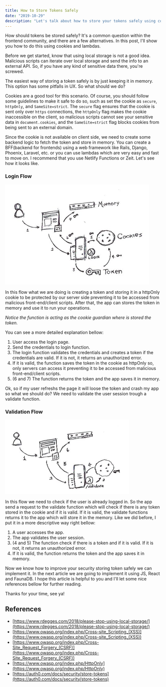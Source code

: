 ```yaml
---
title: How to Store Tokens Safely
date: "2019-10-29"
description: "Let's talk about how to store your tokens safely using cookies and lambdas."
---
```


How should tokens be stored safely? It's a common question within the frontend community, and there are a few alternatives. In this post, I'll show you how to do this using cookies and lambdas.

Before we get started, know that using local storage is not a good idea. Malicious scripts can iterate over local storage and send the info to an external API. So, if you have any kind of sensitive data there, you're screwed.

The easiest way of storing a token safely is by just keeping it in memory. This option has some pitfalls in UX. So what should we do?

Cookies are a good tool for this scenario. Of course, you should follow some guidelines to make it safe to do so, such as set the cookie as `secure`, `httpOnly`, and `SameSite=strict`. The `secure` flag ensures that the cookie is sent only over `https` connections, the `httpOnly` flag makes the cookie inaccessible on the client, so malicious scripts cannot see your sensitive data in `document.cookies`, and the `SameSite=strict` flag blocks cookies from being sent to an external domain.

Since the cookie is not available on client side, we need to create some backend logic to fetch the token and store in memory. You can create a BFF(backend for frontends) using a web framework like Rails, Django, Phoenix, Laravel, etc. or you can use lambdas which are very easy and fast to move on. I recommend that you use Netlify Functions or Zeit. Let's see how it looks like.

### Login Flow

![Login Flow](./login-flow.png)

In this flow what we are doing is creating a token and storing it in a httpOnly cookie to be protected by our server side preventing it to be accessed from malicious front-end/client scripts. After that, the app can stores the token in memory and use it to run your operations. 

*Notice the function is acting as the cookie guardian where is stored the token.*

You can see a more detailed explanation bellow:

1. User access the login page.
2. Send the credentials to login function.
3. The login function validates the credentials and creates a token if the credentials are valid. If it is not, it returns an unauthorized error.
4. If it is valid, the function saves the token in the cookie as httpOnly so, only servers can access it preventing it to be accessed from malicious front-end/client scripts.
5. (6 and 7) The function returns the token and the app saves it in memory.


Ok, so if my user refreshs the page it will loose the token and crash my app so what we should do? We need to validate the user session trough a validate function.

### Validation Flow

![Validate Flow](./validate-flow.png)

In this flow we need to check if the user is already logged in. So the app send a request to the validate function which will check if there is any token stored in the cookie and if it is valid. If it is valid, the validate functions returns it to the app which will store it in the memory. Like we did before, I put it in a more descriptive way right bellow:

1. A user accesses the app.
2. The app validates the user session.
3. (4 and 5) The function check if there is a token and if it is valid. If it is not, it returns an unauthorized error.
6. If it is valid, the function returns the token and the app saves it in memory. 

Now we know how to improve your security storing token safely we can implement it. In the next article we are going to implement it using JS, React and FaunaDB. I hope this article is helpful to you and I'll let some nice references bellow for further reading.

Thanks for your time, see ya!

## References
- [https://www.rdegges.com/2018/please-stop-using-local-storage/](https://www.rdegges.com/2018/please-stop-using-local-storage/)
- [https://www.owasp.org/index.php/Cross-site_Scripting_(XSS)](https://www.owasp.org/index.php/Cross-site_Scripting_(XSS))
- [https://www.owasp.org/index.php/Cross-Site_Request_Forgery_(CSRF)](https://www.owasp.org/index.php/Cross-Site_Request_Forgery_(CSRF))
- [https://www.owasp.org/index.php/HttpOnly](https://www.owasp.org/index.php/HttpOnly)
- [https://auth0.com/docs/security/store-tokens](https://auth0.com/docs/security/store-tokens)


